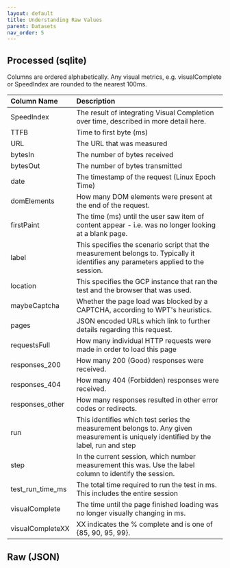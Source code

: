 ```yaml
---
layout: default
title: Understanding Raw Values
parent: Datasets
nav_order: 5
---
```


## Processed (sqlite)

Columns are ordered alphabetically. Any visual metrics, e.g. visualComplete or SpeedIndex are rounded to the nearest 100ms. 

| Column Name        | Description          | 
|:-------------|:------------------|
| SpeedIndex | The result of integrating Visual Completion over time, described in more detail here.|
| TTFB | Time to first byte (ms) | 
| URL  | The URL that was measured
| bytesIn | The number of bytes received | 
| bytesOut | The number of bytes transmitted |
| date | The timestamp of the request (Linux Epoch Time) |
| domElements | How many DOM elements were present at the end of the request. | 
| firstPaint | The time (ms) until the user saw item of content appear - i.e. was no longer looking at a blank page. | 
| label | This specifies the scenario script that the measurement belongs to. Typically it identifies any parameters applied to the session. | 
| location | This specifies the GCP instance that ran the test and the browser that was used. | 
| maybeCaptcha | Whether the page load was blocked by a CAPTCHA, according to WPT's heuristics. | 
| pages | JSON encoded URLs which link to further details regarding this request. | 
| requestsFull | How many individual HTTP requests were made in order to load this page | 
| responses_200 | How many 200 (Good) responses were received. | 
| responses_404 | How many 404 (Forbidden) responses were received. | 
| responses_other | How many responses resulted in other error codes or redirects. 
| run | This identifies which test series the measurement belongs to. Any given measurement is uniquely identified by the label, run and step |
| step | In the current session, which number measurement this was. Use the label column to identify the session. | 
| test_run_time_ms | The total time required to run the test in ms. This includes the entire session |
| visualComplete | The time until the page finished loading was no longer visually changing in ms. | 
| visualCompleteXX | XX indicates the % complete and is one of {85, 90, 95, 99}. |

## Raw (JSON)

